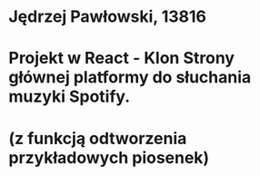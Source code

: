 # Jędrzej Pawłowski, 13816

# Projekt w React - Klon Strony głównej platformy do słuchania muzyki Spotify.
# (z funkcją odtworzenia przykładowych piosenek)
